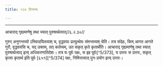 ```yaml
---
title: १२४ टिप्पन्यः

---
```


[^5/370]: E2 om. pūrvatra

[^5/371]: E2: pūrvaḥ pakṣaḥ

[^5/372]: E2: nimittatvād āgata āgate kāla ity

____________________________________________


आचाराद् गृह्यमाणेषु तथा स्यात् पुरुषार्थत्वात्//६.२.३०//

गुरुर् अनुगन्तव्यो ऽभिवादयितव्यश् च, वृद्धवयाः प्रत्युत्थेयः संमन्तव्यश् चेति। तत्र संदेहः, किम् आगत आगते गुरौ, वृद्धवयसि च, यद् उक्तम्, तत् कर्तव्यम्, उत सकृत् कृते कृतार्थेति। आचाराद् गृह्यमाणेषु तथा स्यात् पुरुषार्थत्वाद् इत्य् अधिकरणातिदेशः। तत्र यः पूर्वः पक्षः, स इह पूर्वः[^5/373], य उत्तरः स उत्तरः, सकृत् कृत्वा कृतार्थ इति पूर्वः [६५१][^5/374] पक्षः, निमित्तत्वात् पुनः प्रयोग इत्य् उत्तरः।
